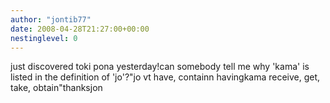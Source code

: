```yaml
---
author: "jontib77"
date: 2008-04-28T21:27:00+00:00
nestinglevel: 0
---
```

just discovered toki pona yesterday!can somebody tell me why 'kama' is listed in the definition of 'jo'?"jo vt have, containn havingkama receive, get, take, obtain"thanksjon